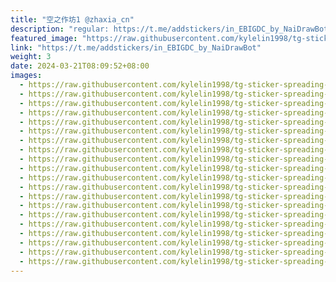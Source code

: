 ```yaml
---
title: "空之作坊1 @zhaxia_cn"
description: "regular: https://t.me/addstickers/in_EBIGDC_by_NaiDrawBot"
featured_image: "https://raw.githubusercontent.com/kylelin1998/tg-sticker-spreading-worldwide-images/main/img/49601eab-3253-480a-b8f0-80fff0720033.jpg"
link: "https://t.me/addstickers/in_EBIGDC_by_NaiDrawBot"
weight: 3
date: 2024-03-21T08:09:52+08:00
images:
  - https://raw.githubusercontent.com/kylelin1998/tg-sticker-spreading-worldwide-images/main/img/49601eab-3253-480a-b8f0-80fff0720033.jpg
  - https://raw.githubusercontent.com/kylelin1998/tg-sticker-spreading-worldwide-images/main/img/efcf4c6f-ed49-43a4-bbcd-b7f2891b05b8.jpg
  - https://raw.githubusercontent.com/kylelin1998/tg-sticker-spreading-worldwide-images/main/img/5ef431e7-fd1e-430b-8a66-2c360250d14a.jpg
  - https://raw.githubusercontent.com/kylelin1998/tg-sticker-spreading-worldwide-images/main/img/de46243c-7d98-43e2-b047-aeaabc4b4fa9.jpg
  - https://raw.githubusercontent.com/kylelin1998/tg-sticker-spreading-worldwide-images/main/img/522fe4a4-e2cd-46c6-8f56-41ab0d2bbec2.jpg
  - https://raw.githubusercontent.com/kylelin1998/tg-sticker-spreading-worldwide-images/main/img/1383bf70-9d4c-4f23-b60c-f44dc1bf61ba.jpg
  - https://raw.githubusercontent.com/kylelin1998/tg-sticker-spreading-worldwide-images/main/img/e0ae8030-cce4-4871-81b4-0cc50fa3cf10.jpg
  - https://raw.githubusercontent.com/kylelin1998/tg-sticker-spreading-worldwide-images/main/img/7a594f39-112b-401a-93dd-fc6be4544a30.jpg
  - https://raw.githubusercontent.com/kylelin1998/tg-sticker-spreading-worldwide-images/main/img/4516c2d3-673d-4b56-8a97-9e042b4cdc57.jpg
  - https://raw.githubusercontent.com/kylelin1998/tg-sticker-spreading-worldwide-images/main/img/0d8f8a1e-0912-469f-944a-f1b9be0ae2fb.jpg
  - https://raw.githubusercontent.com/kylelin1998/tg-sticker-spreading-worldwide-images/main/img/2f630da0-a17d-437a-b6aa-f97644160b2e.jpg
  - https://raw.githubusercontent.com/kylelin1998/tg-sticker-spreading-worldwide-images/main/img/aeb87b81-295f-49e9-ac83-719c54dffb26.jpg
  - https://raw.githubusercontent.com/kylelin1998/tg-sticker-spreading-worldwide-images/main/img/511963e7-6119-439b-96c4-c949c47b0e5e.jpg
  - https://raw.githubusercontent.com/kylelin1998/tg-sticker-spreading-worldwide-images/main/img/6accfc6d-f2f1-46ce-b869-95abf865ef13.jpg
  - https://raw.githubusercontent.com/kylelin1998/tg-sticker-spreading-worldwide-images/main/img/852c0e15-97b3-4ae8-bad8-472b56547777.jpg
  - https://raw.githubusercontent.com/kylelin1998/tg-sticker-spreading-worldwide-images/main/img/bda147b0-8f4f-427b-8550-d4d1bfe1351a.jpg
  - https://raw.githubusercontent.com/kylelin1998/tg-sticker-spreading-worldwide-images/main/img/f289f8f9-e78f-43df-85a5-36f102734a8d.jpg
  - https://raw.githubusercontent.com/kylelin1998/tg-sticker-spreading-worldwide-images/main/img/92a6cc21-7b72-47ed-9203-8a98f76d447e.jpg
  - https://raw.githubusercontent.com/kylelin1998/tg-sticker-spreading-worldwide-images/main/img/96baa266-6dca-4a2b-a291-0b0a059f613d.jpg
  - https://raw.githubusercontent.com/kylelin1998/tg-sticker-spreading-worldwide-images/main/img/0a31a050-6b33-493c-9b0b-d2ae529d8714.jpg
---
```

